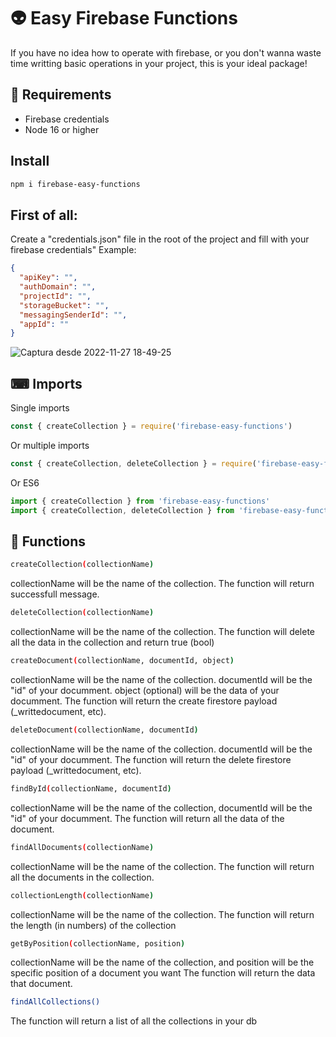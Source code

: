 # 👽 Easy Firebase Functions

If you have no idea how to operate with firebase, or you don't wanna waste time writting basic operations in your project, this is your ideal package!

## 💾 Requirements

- Firebase credentials
- Node 16 or higher

## Install

```bash
npm i firebase-easy-functions
```

## First of all:

Create a "credentials.json" file in the root of the project and fill with your firebase credentials"
Example:

```json
{
  "apiKey": "",
  "authDomain": "",
  "projectId": "",
  "storageBucket": "",
  "messagingSenderId": "",
  "appId": ""
}
```

![Captura desde 2022-11-27 18-49-25](https://user-images.githubusercontent.com/79473217/204161589-4e41be22-272d-475b-9a4e-ecbef173fe15.png)

## ⌨ Imports

Single imports

```javascript
const { createCollection } = require('firebase-easy-functions')
```

Or multiple imports

```javascript
const { createCollection, deleteCollection } = require('firebase-easy-functions')
```

Or ES6

```javascript
import { createCollection } from 'firebase-easy-functions'
import { createCollection, deleteCollection } from 'firebase-easy-functions'
```

## 📀 Functions

```bash
createCollection(collectionName)
```

collectionName will be the name of the collection. The function will return successfull message.

```bash
deleteCollection(collectionName)
```

collectionName will be the name of the collection.
The function will delete all the data in the collection and return true (bool)

```bash
createDocument(collectionName, documentId, object)
```

collectionName will be the name of the collection. documentId will be the "id" of your documment. object (optional) will be the data of your documment.
The function will return the create firestore payload (\_writtedocument, etc).

```bash
deleteDocument(collectionName, documentId)
```

collectionName will be the name of the collection. documentId will be the "id" of your documment.
The function will return the delete firestore payload (\_writtedocument, etc).

```bash
findById(collectionName, documentId)
```

collectionName will be the name of the collection, documentId will be the "id" of your documment.
The function will return all the data of the document.

```bash
findAllDocuments(collectionName)
```

collectionName will be the name of the collection.
The function will return all the documents in the collection.

```bash
collectionLength(collectionName)
```

collectionName will be the name of the collection.
The function will return the length (in numbers) of the collection

```bash
getByPosition(collectionName, position)
```

collectionName will be the name of the collection, and position will be the specific position of a document you want
The function will return the data that document.

```bash
findAllCollections()
```

The function will return a list of all the collections in your db
